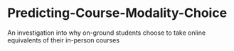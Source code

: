 # Predicting-Course-Modality-Choice
An investigation into why on-ground students choose to take online equivalents of their in-person courses
